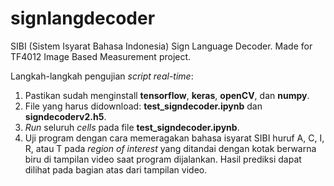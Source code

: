 # signlangdecoder
SIBI (Sistem Isyarat Bahasa Indonesia) Sign Language Decoder. Made for TF4012 Image Based Measurement project.

Langkah-langkah pengujian *script* *real-time*:
1. Pastikan sudah menginstall **tensorflow**, **keras**, **openCV**, dan **numpy**.
2. File yang harus didownload: **test_signdecoder.ipynb** dan **signdecoderv2.h5**.
3. *Run* seluruh *cells* pada file **test_signdecoder.ipynb**.
4. Uji program dengan cara memeragakan bahasa isyarat SIBI huruf A, C, I, R, atau T pada _region of interest_ yang ditandai dengan kotak berwarna biru di tampilan video saat program dijalankan. Hasil prediksi dapat dilihat pada bagian atas dari tampilan video.
